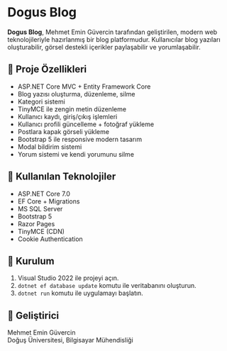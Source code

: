 
# Dogus Blog

**Dogus Blog**, Mehmet Emin Güvercin tarafından geliştirilen, modern web teknolojileriyle hazırlanmış bir blog platformudur. Kullanıcılar blog yazıları oluşturabilir, görsel destekli içerikler paylaşabilir ve yorumlaşabilir.

## 🚀 Proje Özellikleri

- ASP.NET Core MVC + Entity Framework Core
- Blog yazısı oluşturma, düzenleme, silme
- Kategori sistemi
- TinyMCE ile zengin metin düzenleme
- Kullanıcı kaydı, giriş/çıkış işlemleri
- Kullanıcı profili güncelleme + fotoğraf yükleme
- Postlara kapak görseli yükleme
- Bootstrap 5 ile responsive modern tasarım
- Modal bildirim sistemi
- Yorum sistemi ve kendi yorumunu silme

## 🧪 Kullanılan Teknolojiler

- ASP.NET Core 7.0
- EF Core + Migrations
- MS SQL Server
- Bootstrap 5
- Razor Pages
- TinyMCE (CDN)
- Cookie Authentication

## 📝 Kurulum

1. Visual Studio 2022 ile projeyi açın.
2. `dotnet ef database update` komutu ile veritabanını oluşturun.
3. `dotnet run` komutu ile uygulamayı başlatın.

## 👤 Geliştirici

Mehmet Emin Güvercin  
Doğuş Üniversitesi, Bilgisayar Mühendisliği
